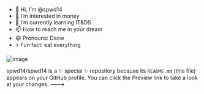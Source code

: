 - 👋 Hi, I’m @spwd14
- 👀 I’m interested in money
- 🌱 I’m currently learning IT&DS
- 📫 How to reach me in your dream
- 😄 Pronouns: Daow
- ⚡ Fun fact: eat everything

![image](https://github.com/user-attachments/assets/9d29cfea-3ce0-487d-a97d-843ab42de245)

spwd14/spwd14 is a ✨ special ✨ repository because its `README.md` (this file) appears on your GitHub profile.
You can click the Preview link to take a look at your changes.
--->
